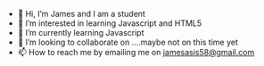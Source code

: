- 👋 Hi, I’m James and I am a student
- 👀 I’m interested in learning Javascript and HTML5
- 🌱 I’m currently learning Javascript 
- 💞️ I’m looking to collaborate on ....maybe not on this time yet
- 📫 How to reach me by emailing me on jamesasis58@gmail.com

<!---
James61116/James61116 is a ✨ special ✨ repository because its `README.md` (this file) appears on your GitHub profile.
You can click the Preview link to take a look at your changes.
--->
